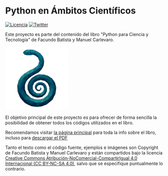 # Python en Ámbitos Científicos

[![Licencia](https://img.shields.io/badge/License-CC%20BY%20NC%20SA%204.0-blue.svg)](https://creativecommons.org/licenses/by-nc-sa/4.0/deed.es) [![Twitter](https://img.shields.io/twitter/follow/libro_pyciencia.svg?style=social)](https://twitter.com/libro_pyciencia)

Este proyecto es parte del contenido del libro "Python para Ciencia y Tecnología" de Facundo Batista y Manuel Carlevaro.

<img src="logo.png" width="200">

El objetivo principal de este proyecto es para ofrecer de forma sencilla la posibilidad de obtener todos los códigos utilizados en el libro.

Recomendamos visitar [la página principal](https://www.libropython.science/) para toda la info sobre el libro, incluso para [descargar el PDF](https://libropython.science/#descarga)

Tanto el texto como el código fuente, ejemplos e imágenes son Copyright de Facundo Batista y Manuel Carlevaro y están compartidos bajo la licencia [Creative Commons Atribución-NoComercial-CompartirIgual 4.0 Internacional (CC BY-NC-SA 4.0)](https://creativecommons.org/licenses/by-nc-sa/4.0/deed.es), salvo que se especifique puntualmente lo contrario.
